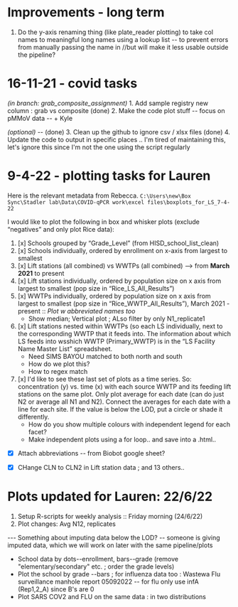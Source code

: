 # Improvements - long term
1. Do the y-axis renaming thing (like plate_reader plotting) to take col names to meaningful long names using a lookup list -- to prevent errors from manually passing the name in //but will make it less usable outside the pipeline?


# 16-11-21 - covid tasks

_(in branch: grab_composite_assignment)_ 1. Add sample registry new column : grab vs composite
(done) 2. Make the code plot stuff -- focus on pMMoV data -- + Kyle

_(optional)_ --
(done) 3. Clean up the github to ignore csv / xlsx files
(done) 4. Update the code to output in specific places .. I'm tired of maintaining this, let's ignore this since I'm not the one using the script regularly

# 9-4-22 - plotting tasks for Lauren

Here is the relevant metadata from Rebecca. `C:\Users\new\Box Sync\Stadler lab\Data\COVID-qPCR work\excel files\boxplots_for_LS_7-4-22`

I would like to plot the following in box and whisker plots (exclude “negatives” and only plot Rice data):

1. [x] Schools grouped by “Grade_Level” (from HISD_school_list_clean)
2. [x] Schools individually, ordered by enrollment on x-axis from largest to smallest
3. [x] Lift stations (all combined) vs WWTPs (all combined) —> from **March 2021** to present
4. [x]  Lift stations individually, ordered by population size on x axis from largest to smallest (pop size in “Rice_LS_All_Results”)
5. [x] WWTPs individually, ordered by population size on x axis from largest to smallest (pop size in “Rice_WWTP_All_Results”), March 2021 - present :: *Plot w abbreviated names too*
	- Show median; Vertical plot ; ALso filter by only N1_replicate1 
6. [x] Lift stations nested within WWTPs (so each LS individually, next to the corresponding WWTP that it feeds into. The information about which LS feeds into wsshich WWTP (Primary_WWTP) is in the “LS Facility Name Master List” spreadsheet.
	- Need SIMS BAYOU matched to both north and south
	- How do we plot this?
	- How to regex match 
7. [x] I'd like to see these last set of plots as a time series. So: concentration (y) vs. time (x) with each source WWTP and its feeding lift stations on the same plot. Only plot average for each date (can do just N2 or average all N1 and N2). Connect the averages for each date with a line for each site. If the value is below the LOD, put a circle or shade it differently.
	- How do you show multiple colours with independent legend for each facet?
	- Make independent plots using a for loop.. and save into a .html.. 

- [x] Attach abbreviations -- from Biobot google sheet?
- [x] CHange CLN to CLN2 in Lift station data ; and 13 others..


# Plots updated for Lauren: 22/6/22

1. Setup R-scripts for weekly analysis :: Friday morning (24/6/22)
2. Plot changes: Avg N12, replicates

--- Something about imputing data below the LOD? -- someone is giving imputed data, which we will work on later with the same pipeline/plots
-   School data by dots--enrollment, bars--grade (remove "elementary/secondary" etc. ; order the grade levels)
-   Plot the school by grade --bars ; for influenza data too : Wastewa Flu surveillance manhole report 05092022 -- for flu only use infA (Rep1,2_A) since B's are 0
-   Plot SARS COV2 and FLU on the same data : in two distributions